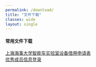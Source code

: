 ```yaml
---
permalink: /download/
title: "文件下载"
classes: wide
layout: single
---
```

#### 常用文件下载
[上海海事大学智能车实验室设备借用申请表][link1] <br>
[优秀成员信息登录][link2] <br>

[link1]:https://github.com/asderv22/asderv22.github.io/raw/master/assets/files/%E4%B8%8A%E6%B5%B7%E6%B5%B7%E4%BA%8B%E5%A4%A7%E5%AD%A6%E6%99%BA%E8%83%BD%E8%BD%A6%E5%AE%9E%E9%AA%8C%E5%AE%A4%E8%AE%BE%E5%A4%87%E5%80%9F%E7%94%A8%E7%94%B3%E8%AF%B7%E8%A1%A8.pdf

[link2]:https://github.com/asderv22/asderv22.github.io/raw/master/assets/files/%E4%BC%98%E7%A7%80%E6%88%90%E5%91%98%E4%BF%A1%E6%81%AF%E7%99%BB%E5%BD%95.docx
